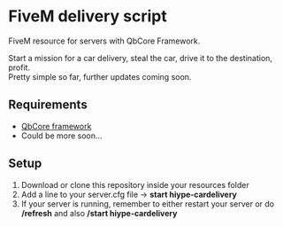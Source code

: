 # FiveM delivery script
FiveM resource for servers with QbCore Framework.

Start a mission for a car delivery, steal the car, drive it to the destination, profit.<br>
Pretty simple so far, further updates coming soon.

## Requirements
- [QbCore framework](https://github.com/qbcore-framework)
- Could be more soon...

## Setup
1. Download or clone this repository inside your resources folder
2. Add a line to your server.cfg file -> **start hiype-cardelivery**
3. If your server is running, remember to either restart your server or do **/refresh** and also **/start hiype-cardelivery**
